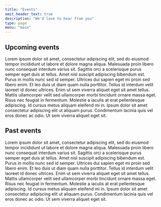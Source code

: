 ```yaml
---
title: "Events"
omit_header_text: true
description: "We'd love to hear from you"
type: page
menu: "main"
---
```


## Upcoming events

Lorem ipsum dolor sit amet, consectetur adipiscing elit, sed do eiusmod tempor incididunt ut labore et dolore magna aliqua. Malesuada proin libero nunc consequat interdum varius sit. Sagittis orci a scelerisque purus semper eget duis at tellus. Amet nisl suscipit adipiscing bibendum est. Purus in mollis nunc sed id semper. Ultrices dui sapien eget mi proin sed libero enim. Et leo duis ut diam quam nulla porttitor. Tellus id interdum velit laoreet id donec ultrices. Enim ut sem viverra aliquet eget sit amet tellus. Mattis ullamcorper velit sed ullamcorper morbi tincidunt ornare massa eget. Risus nec feugiat in fermentum. Molestie a iaculis at erat pellentesque adipiscing. Id cursus metus aliquam eleifend mi in. Ipsum dolor sit amet consectetur adipiscing elit ut aliquam purus. Condimentum lacinia quis vel eros donec ac odio. Ut sem viverra aliquet eget sit.

## Past events

Lorem ipsum dolor sit amet, consectetur adipiscing elit, sed do eiusmod tempor incididunt ut labore et dolore magna aliqua. Malesuada proin libero nunc consequat interdum varius sit. Sagittis orci a scelerisque purus semper eget duis at tellus. Amet nisl suscipit adipiscing bibendum est. Purus in mollis nunc sed id semper. Ultrices dui sapien eget mi proin sed libero enim. Et leo duis ut diam quam nulla porttitor. Tellus id interdum velit laoreet id donec ultrices. Enim ut sem viverra aliquet eget sit amet tellus. Mattis ullamcorper velit sed ullamcorper morbi tincidunt ornare massa eget. Risus nec feugiat in fermentum. Molestie a iaculis at erat pellentesque adipiscing. Id cursus metus aliquam eleifend mi in. Ipsum dolor sit amet consectetur adipiscing elit ut aliquam purus. Condimentum lacinia quis vel eros donec ac odio. Ut sem viverra aliquet eget sit.